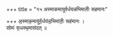 +++
title = "१५ अस्माकमायुर्वर्धयन्नभिमातीः सहमानः"

+++
अ॒स्माक॒मायु॑र्व॒र्धय॑न्न॒भिमा॑तीः॒ सह॑मानः ।  
सोमः॑ स॒धस्थ॒मास॑दत् ॥